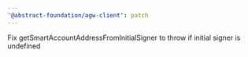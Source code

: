 ```yaml
---
'@abstract-foundation/agw-client': patch
---
```


Fix getSmartAccountAddressFromInitialSigner to throw if initial signer is undefined
